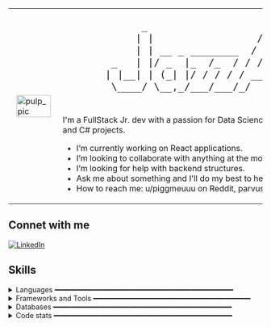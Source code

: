 <table>
<tr>
    <td style="width: 50%, display: flex; flex-wrap: wrap; padding: 1rem;">
        <img src="https://github.com/user-attachments/assets/3a8784ee-608b-41e6-af59-3fd4953a67d5" alt="pulp_pic" style="width: 100%; border: 0;"/>
    </td>
    <td style="width: 50%; vertical-align: top;">
        <pre style="font-family: monospace; font-size: 20px;">
             _                             _        
            | |                 /\        | |       
            | | __ _ ________  /  \  _   _| |_ ___ 
        _   | |/ _  |_  /_  / / /\ \| | | | __/ _ \
       | |__| | (_| |/ / / / / ____ \ |_| | || (_) |
        \____/ \__,_/___/___/_/    \_\__,_|\__\___/
        </pre>

I'm a FullStack Jr. dev with a passion for Data Science. I love working on C, C++ and C# projects.


-   I’m currently working on React applications.
-   I’m looking to collaborate with anything at the moment.
-   I’m looking for help with backend structures.
-   Ask me about something and I'll do my best to help.
-   How to reach me: u/piggmeuuu on Reddit, parvus__ on Discord.
    </td>
</tr>
</table>

## Connet with me

[![LinkedIn](https://img.shields.io/badge/LinkedIn-0077B5?style=for-the-badge&logo=linkedin&logoColor=white)](https://www.linkedin.com/in/natan-guimaraes/)

## Skills
<details>
    <summary>
        Languages ━━━━━━━━━━━━━━━━━━━━━━━━━━━━━━━━━━━━━━━━━━
    </summary>

![JavaScript](https://img.shields.io/badge/JavaScript-F7DF1E?style=for-the-badge&logo=javascript&logoColor=black)
  
![Python](https://img.shields.io/badge/Python-3776AB?style=for-the-badge&logo=python&logoColor=white)

![Java](https://img.shields.io/badge/Java-D32F2F?style=for-the-badge&logo=java&logoColor=white)

![C](https://img.shields.io/badge/C-A8B400?style=for-the-badge&logo=c&logoColor=white)

![C++](https://img.shields.io/badge/C%2B%2B-00599C?style=for-the-badge&logo=c%2B%2B&logoColor=white)

![C#](https://img.shields.io/badge/C%23-239120?style=for-the-badge&logo=c-sharp&logoColor=white)

</details>
   

<details>
     <summary>
         Frameworks and Tools ━━━━━━━━━━━━━━━━━━━━━━━━━━━━━━━━━━━━━
     </summary>
    
![React](https://img.shields.io/badge/React-61DAFB?style=for-the-badge&logo=react&logoColor=black)

![Node.js](https://img.shields.io/badge/Node.js-8CC84B?style=for-the-badge&logo=node.js&logoColor=white)

![Pandas](https://img.shields.io/badge/Pandas-150458?style=for-the-badge&logo=pandas&logoColor=white)

![Git](https://img.shields.io/badge/Git-F05032?style=for-the-badge&logo=git&logoColor=white)

![Azure](https://img.shields.io/badge/Azure-0078D4?style=for-the-badge&logo=microsoftazure&logoColor=white)

![AWS](https://img.shields.io/badge/AWS-232F3E?style=for-the-badge&logo=amazonaws&logoColor=white)

</details>

<details>
    <summary>
        Databases ━━━━━━━━━━━━━━━━━━━━━━━━━━━━━━━━━━━━━━━━━━
    </summary>
    
![PostgreSQL](https://img.shields.io/badge/PostgreSQL-4169E1?style=for-the-badge&logo=postgresql&logoColor=white)

![MongoDB](https://img.shields.io/badge/Mongodb-4DB33D?style=for-the-badge&logo=mongodb&logoColor=white)

![MySQL](https://img.shields.io/badge/MySQL-4479A1?style=for-the-badge&logo=mysql&logoColor=white)

</details>

<details>
    <summary>
        Code stats ━━━━━━━━━━━━━━━━━━━━━━━━━━━━━━━━━━━━━━━━━━
    </summary>

<div align="center">  
  <img width="49%" height="195px" src="https://github-readme-stats.vercel.app/api?username=JazzAuto&show_icons=true&count_private=true&hide_border=true&title_color=ff66ff&icon_color=ff66ff&text_color=00ff7f&size=35&bg_color=0d1117" alt="Jazz github stats" /> 
  <img width="41%" height="195px" src="https://github-readme-stats.vercel.app/api/top-langs/?username=JazzAuto&layout=compact&hide_border=true&title_color=ff66ff&text_color=00ff66&bg_color=0d1117" />
</div>

[![JazzAuto's github activity graph](https://github-readme-activity-graph.vercel.app/graph?username=JazzAuto&bg_color=0d1117&color=ff66ff&line=00ff7f&point=00ff7f&area=true&hide_border=true)](https://github.com/ashutosh00710/github-readme-activity-graph)

</details>
